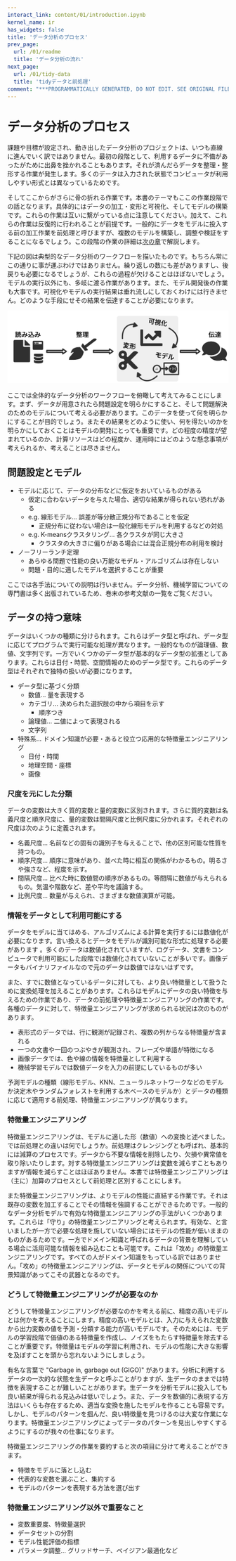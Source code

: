 ```yaml
---
interact_link: content/01/introduction.ipynb
kernel_name: ir
has_widgets: false
title: 'データ分析のプロセス'
prev_page:
  url: /01/readme
  title: 'データ分析の流れ'
next_page:
  url: /01/tidy-data
  title: 'tidyデータと前処理'
comment: "***PROGRAMMATICALLY GENERATED, DO NOT EDIT. SEE ORIGINAL FILES IN /content***"
---
```



# データ分析のプロセス

課題や目標が設定され、動き出したデータ分析のプロジェクトは、いつも直線に進んでいく訳ではありません。最初の段階として、利用するデータに不備があったがために出鼻を挫かれることもあります。それが済んだらデータを整理・整形する作業が発生します。多くのデータは入力された状態でコンピュータが利用しやすい形式とは異なっているためです。

そしてここからがさらに骨の折れる作業です。本書のテーマもここの作業段階での話となります。具体的にはデータの加工・変形と可視化、そしてモデルの構築です。これらの作業は互いに繋がっている点に注意してください。加えて、これらの作業は反復的に行われることが前提です。一般的にデータをモデルに投入する前の加工作業を前処理と呼びますが、複数のモデルを構築し、調整や検証をすることになるでしょう。この段階の作業の詳細は[次の章](../01/tidymodels-workflow)で解説します。

下記の図は典型的なデータ分析のワークフローを描いたものです。もちろん常にこの通りに事が運ぶわけではありません。繰り返しの数にも差がありますし、後戻りも必要になるでしょうが、これらの過程が欠けることはほぼないでしょう。モデルの実行以外にも、多岐に渡る作業があります。また、モデル開発後の作業も大事です。可視化やモデルの実行結果は垂れ流しにしておくわけには行きません。どのような手段にせその結果を伝達することが必要になります。

![データ分析のワークフロー。Garrett and Hadley (2016) より作成](../images/tidy-workflow.png)

ここでは全体的なデータ分析のワークフローを俯瞰して考えてみることにします。まず、データが用意されたら問題設定を明らかにすること、そして問題解決のためのモデルについて考える必要があります。このデータを使って何を明らかにすることが目的でしょう。またその結果をどのように使い、何を得たいのかを明らかにしておくことはモデルの開発にとっても重要です。どの程度の精度が望まれているのか、計算リソースはどの程度か、運用時にはどのような懸念事項が考えられるか、考えることは尽きません。

## 問題設定とモデル

- モデルに応じて、データの分布などに仮定をおいているものがある
    - 仮定に合わないデータを与えた場合、適切な結果が得られない恐れがある
    - e.g. 線形モデル... 誤差が等分散正規分布であることを仮定
        - 正規分布に従わない場合は一般化線形モデルを利用するなどの対処
    - e.g. K-meansクラスタリング... 各クラスタが同じ大きさ
        - クラスタの大きさに偏りがある場合には混合正規分布の利用を検討
- ノーフリーランチ定理
    - あらゆる問題で性能の良い万能なモデル・アルゴリズムは存在しない
    - 問題・目的に適したモデルを選択することが重要

ここでは各手法についての説明は行いません。データ分析、機械学習についての専門書は多く出版されているため、巻末の参考文献の一覧をご覧ください。

<!-- ds メインということを忘れなく-->

## データの持つ意味

データはいくつかの種類に分けられます。これらはデータ型と呼ばれ、データ型に応じてプログラムで実行可能な処理が異なります。一般的なものが論理値、数値、文字列です。一方でいくつかのデータ型が基本的なデータ型の拡張としてあります。これらは日付・時間、空間情報のためのデータ型です。これらのデータ型はそれぞれで独特の扱いが必要になります。

- データ型に基づく分類
    - 数値... 量を表現する
    - カテゴリ... 決められた選択肢の中から項目を示す
        - 順序つき
    - 論理値... 二値によって表現される
    - 文字列
- 特殊系... ドメイン知識が必要・あると役立つ応用的な特徴量エンジニアリング
    - 日付・時間
    - 地理空間・座標
    - 画像

### 尺度を元にした分類

データの変数は大きく質的変数と量的変数に区別されます。さらに質的変数は名義尺度と順序尺度に、量的変数は間隔尺度と比例尺度に分かれます。それぞれの尺度は次のように定義されます。

- 名義尺度... 名前などの固有の識別子を与えることで、他の区別可能な性質を持つもの。
- 順序尺度... 順序に意味があり、並べた時に相互の関係がわかるもの。明るさや強さなど、程度を示す。
- 間隔尺度... 比べた時に数値間の順序があるもの。等間隔に数値が与えられるもの。気温や階数など、差や平均を議論する。
- 比例尺度... 数量が与えられ、さまざまな数値演算が可能。

### 情報をデータとして利用可能にする

データをモデルに当てはめる、アルゴリズムによる計算を実行するには数値化が必要になります。言い換えるとデータをモデルが識別可能な形式に処理する必要があります
。多くのデータは数値化されていますが、ログデータ、文書をコンピュータで利用可能にした段階では数値化されていないことが多いです。画像データもバイナリファイルなので元のデータは数値ではないはずです。

また、すでに数値となっているデータに対しても、より良い特徴量として扱うために変換処理を加えることがあります。これらはモデルにデータの良い特徴を与えるための作業であり、データの前処理や特徴量エンジニアリングの作業です。各種のデータに対して、特徴量エンジニアリングが求められる状況は次のものがあります。

- 表形式のデータでは、行に観測が記録され、複数の列からなる特徴量が含まれる
- 一つの文書や一回のつぶやきが観測され、フレーズや単語が特徴になる
- 画像データでは、色や線の情報を特徴量として利用する
- 機械学習モデルでは数値データを入力の前提にしているものが多い

予測モデルの種類（線形モデル、KNN、ニューラルネットワークなどのモデルか決定木やランダムフォレストを利用する木ベースのモデルか）とデータの種類に応じて適用する前処理、特徴量エンジニアリングが異なります。

### 特徴量エンジニアリング

特徴量エンジニアリングは、モデルに適した形（数値）への変換と述べました。では前処理との違いは何でしょうか。前処理はクレンジングとも呼ばれ、基本的には減算のプロセスです。データから不要な情報を削除したり、欠損や異常値を取り除いたりします。対する特徴量エンジニアリングは変数を減らすこともありますが情報を減らすことはほぼありません。本書では特徴量エンジニアリングは（主に）加算のプロセスとして前処理と区別することにします。

また特徴量エンジニアリングは、よりモデルの性能に直結する作業です。それは既存の変数を加工することでその情報を強調することができるためです。一般的なデータ分析モデルで有効な特徴量エンジニアリングの手法がいくつかあります。これらは「守り」の特徴量エンジニアリングと考えられます。有効な、と言いましたが一方で必要な処理を施していない場合にはモデルの性能が低いままのものがあるためです。一方でドメイン知識と呼ばれるデータの背景を理解している場合に活用可能な情報を組み込むことも可能です。これは「攻め」の特徴量エンジニアリングです。すべての人がドメイン知識をもっている訳ではありません。「攻め」の特徴量エンジニアリングは、データとモデルの関係についての背景知識があってこその武器となるのです。

<!--
- 問題の本質は何か?
- どのように相互作用をもたらすか
5つのベストプラクティス -->

### どうして特徴量エンジニアリングが必要なのか

どうして特徴量エンジニアリングが必要なのかを考える前に、精度の高いモデルとは何かを考えることにします。精度の高いモデルとは、入力に与えられた変数から出力変数の値を予測・分類する能力が高いモデルです。そのためには、モデルの学習段階で価値のある特徴量を作成し、ノイズをもたらす特徴量を除去することが重要です。特徴量はモデルの学習に利用され、モデルの性能に大きな影響を及ぼすことを頭から忘れないようにしましょう。

有名な言葉で "Garbage in, garbage out (GIGO)" があります。分析に利用するデータの一次的な状態を生データと呼ぶことがりますが、生データのままでは特徴を表現することが難しいことがあります。生データを分析モデルに投入しても良い結果が得られる見込みは低いでしょう。また、データを数値的に表現する方法はいくらも存在するため、適当な変換を施したモデルを作ることも容易です。しかし、モデルのパターンを掴んだ、良い特徴量を見つけるのは大変な作業になります。特徴量エンジニアリングによってデータのパターンを見出しやすくするようにするのが我々の仕事になります。

特徴量エンジニアリングの作業を要約すると次の項目に分けて考えることができます。

- 特徴をモデルに落とし込む
- 代表的な変数を選ぶこと、集約する
- モデルのパターンを表現する方法を選び出す




### 特徴量エンジニアリング以外で重要なこと

- 変数重要度、特徴量選択
- データセットの分割
- モデル性能評価の指標
- パラメータ調整... グリッドサーチ、ベイジアン最適化など

